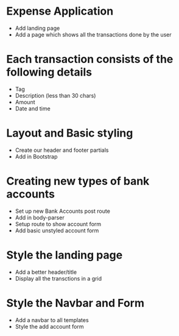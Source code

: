 # Expense Application

* Add landing page
* Add a page which shows all the transactions done by the user


# Each transaction consists of the following details

* Tag
* Description (less than 30 chars)
* Amount 
* Date and time

# Layout and Basic styling

* Create our header and footer partials
* Add in Bootstrap

# Creating new types of bank accounts

* Set up new Bank Accounts post route
* Add in body-parser
* Setup route to show account form
* Add basic unstyled account form

# Style the landing page
* Add a better header/title
* Display all the transctions in a grid

# Style the Navbar and Form
* Add a navbar to all templates
* Style the add account form

